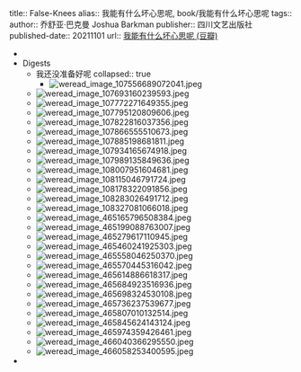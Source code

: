title:: False-Knees
alias:: 我能有什么坏心思呢, book/我能有什么坏心思呢
tags:: 
author:: 乔舒亚·巴克曼 Joshua Barkman
publisher:: 四川文艺出版社
published-date:: 20211101
url:: [我能有什么坏心思呢 (豆瓣)](https://book.douban.com/subject/35632117/)

-
- Digests
  - 我还没准备好呢
    collapsed:: true
    - ![weread_image_107556689072041.jpeg](../assets/book/false.knees/weread_image_107556689072041_1647245079689_0.jpeg)
  - ![weread_image_107693160239593.jpeg](../assets/book/false.knees/weread_image_107693160239593_1647245102492_0.jpeg)
  - ![weread_image_107772271649355.jpeg](../assets/book/false.knees/weread_image_107772271649355_1647245118877_0.jpeg)
  - ![weread_image_107795120809606.jpeg](../assets/book/false.knees/weread_image_107795120809606_1647245127411_0.jpeg)
  - ![weread_image_107822816037356.jpeg](../assets/book/false.knees/weread_image_107822816037356_1647245129146_0.jpeg)
  - ![weread_image_107866555510673.jpeg](../assets/book/false.knees/weread_image_107866555510673_1647245131466_0.jpeg)
  - ![weread_image_107885198681811.jpeg](../assets/book/false.knees/weread_image_107885198681811_1647245137470_0.jpeg)
  - ![weread_image_107934165674918.jpeg](../assets/book/false.knees/weread_image_107934165674918_1647245250769_0.jpeg)
  - ![weread_image_107989135849636.jpeg](../assets/book/false.knees/weread_image_107989135849636_1647245257558_0.jpeg)
  - ![weread_image_108007951604681.jpeg](../assets/book/false.knees/weread_image_108007951604681_1647245259026_0.jpeg)
  - ![weread_image_108115046791724.jpeg](../assets/book/false.knees/weread_image_108115046791724_1647245260344_0.jpeg)
  - ![weread_image_108178322091856.jpeg](../assets/book/false.knees/weread_image_108178322091856_1647245261610_0.jpeg)
  - ![weread_image_108283026491712.jpeg](../assets/book/false.knees/weread_image_108283026491712_1647245262842_0.jpeg)
  - ![weread_image_108327081066018.jpeg](../assets/book/false.knees/weread_image_108327081066018_1647245264067_0.jpeg)
  - ![weread_image_465165796508384.jpeg](../assets/book/false.knees/weread_image_465165796508384_1647245265384_0.jpeg)
  - ![weread_image_465199088763007.jpeg](../assets/book/false.knees/weread_image_465199088763007_1647245267181_0.jpeg)
  - ![weread_image_465279617110945.jpeg](../assets/book/false.knees/weread_image_465279617110945_1647245268583_0.jpeg)
  - ![weread_image_465460241925303.jpeg](../assets/book/false.knees/weread_image_465460241925303_1647245270104_0.jpeg)
  - ![weread_image_465558046250370.jpeg](../assets/book/false.knees/weread_image_465558046250370_1647245276528_0.jpeg)
  - ![weread_image_465570445316042.jpeg](../assets/book/false.knees/weread_image_465570445316042_1647245277856_0.jpeg)
  - ![weread_image_465614886618317.jpeg](../assets/book/false.knees/weread_image_465614886618317_1647245278994_0.jpeg)
  - ![weread_image_465684923516936.jpeg](../assets/book/false.knees/weread_image_465684923516936_1647245281122_0.jpeg)
  - ![weread_image_465698324530108.jpeg](../assets/book/false.knees/weread_image_465698324530108_1647245282348_0.jpeg)
  - ![weread_image_465736237539677.jpeg](../assets/book/false.knees/weread_image_465736237539677_1647245283708_0.jpeg)
  - ![weread_image_465807010132514.jpeg](../assets/book/false.knees/weread_image_465807010132514_1647245286095_0.jpeg)
  - ![weread_image_465845624143124.jpeg](../assets/book/false.knees/weread_image_465845624143124_1647245287116_0.jpeg)
  - ![weread_image_465974359426461.jpeg](../assets/book/false.knees/weread_image_465974359426461_1647245288362_0.jpeg)
  - ![weread_image_466040366295550.jpeg](../assets/book/false.knees/weread_image_466040366295550_1647245289464_0.jpeg)
  - ![weread_image_466058253400595.jpeg](../assets/book/false.knees/weread_image_466058253400595_1647245290816_0.jpeg)
-